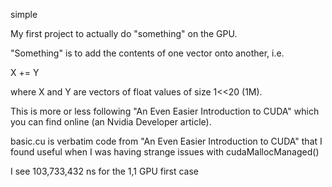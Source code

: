 simple

My first project to actually do "something" on the GPU.

"Something" is to add the contents of one vector onto another, i.e.

X += Y

where X and Y are vectors of float values of size 1<<20 (1M).

This is more or less following "An Even Easier Introduction to CUDA"
which you can find online (an Nvidia Developer article).

basic.cu is verbatim code from "An Even Easier Introduction to CUDA"
that I found useful when I was having strange issues with
cudaMallocManaged()

I see 103,733,432 ns for the 1,1 GPU first case
